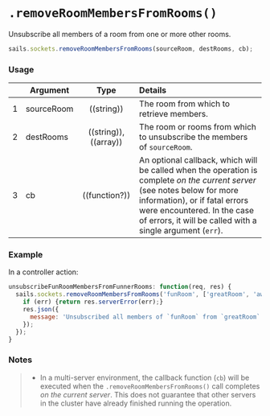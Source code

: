 # `.removeRoomMembersFromRooms()`

Unsubscribe all members of a room from one or more other rooms.

```js
sails.sockets.removeRoomMembersFromRooms(sourceRoom, destRooms, cb);
```


### Usage

|   | Argument       | Type                         | Details |
|---|----------------|:----------------------------:|:--------|
| 1 | sourceRoom     | ((string))                   | The room from which to retrieve members.
| 2 | destRooms      | ((string)), ((array))        | The room or rooms from which to unsubscribe the members of `sourceRoom`.
| 3 | cb             | ((function?))                | An optional callback, which will be called when the operation is complete _on the current server_ (see notes below for more information), or if fatal errors were encountered.  In the case of errors, it will be called with a single argument (`err`).


### Example

In a controller action:

```javascript
unsubscribeFunRoomMembersFromFunnerRooms: function(req, res) {
  sails.sockets.removeRoomMembersFromRooms('funRoom', ['greatRoom', 'awesomeRoom'], function(err) {
    if (err) {return res.serverError(err);}
    res.json({
      message: 'Unsubscribed all members of `funRoom` from `greatRoom` and `awesomeRoom`!'
    });
  });
}
```

### Notes
> + In a multi-server environment, the callback function (`cb`) will be executed when the `.removeRoomMembersFromRooms()` call completes _on the current server_.  This does not guarantee that other servers in the cluster have already finished running the operation.

<docmeta name="displayName" value=".removeRoomMembersFromRooms()">
<docmeta name="pageType" value="method">
